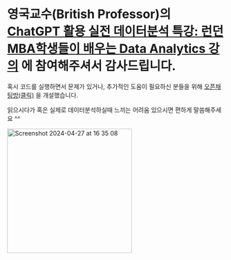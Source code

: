 # 영국교수(British Professor)의 [ChatGPT 활용 실전 데이터분석 특강: 런던 MBA학생들이 배우는 Data Analytics 강의](https://inf.run/ESq4R) 에 참여해주셔서 감사드립니다.

혹시 코드를 실행하면서 문제가 있거나, 추가적인 도움이 필요하신 분들을 위해 [오픈채팅방(클릭)](https://open.kakao.com/o/gqDGw9hg) 을 개설했습니다.

읽으시다가 혹은 실제로 데이터분석하실때 느끼는 어려움 있으시면 편하게 말씀해주세요 ^^

<img width="288" alt="Screenshot 2024-04-27 at 16 35 08" src="https://github.com/citydataviz/BritishProfessor/assets/153987271/67001155-bc3b-4752-94de-fc18bdcefeea">
